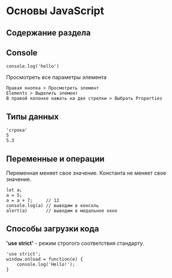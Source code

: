 # Основы JavaScript
## Содержание раздела

## Console
    console.log('hello')

Просмотреть все параметры элемента
    
    Правая кнопка > Просмотреть элемент
    Elements > Выделить элемент
    В правой колонке нажать на две стрелки > Выбрать Properties

## Типы данных
    'строка'
    5
    5.3

## Переменные и операции
Переменная меняет свое значение. Константа не меняет свое значение.

    let a;
    a = 5;
    a = a + 7;     // 12
    console.log(a) // выводим в консоль
    alert(a)       // выводим в модальное окно

## Способы загрузки кода
**'use strict'** - режим строгого соответствия стандарту.

    'use strict';
    window.onload = function(e) {
        console.log('Hello!');
    }